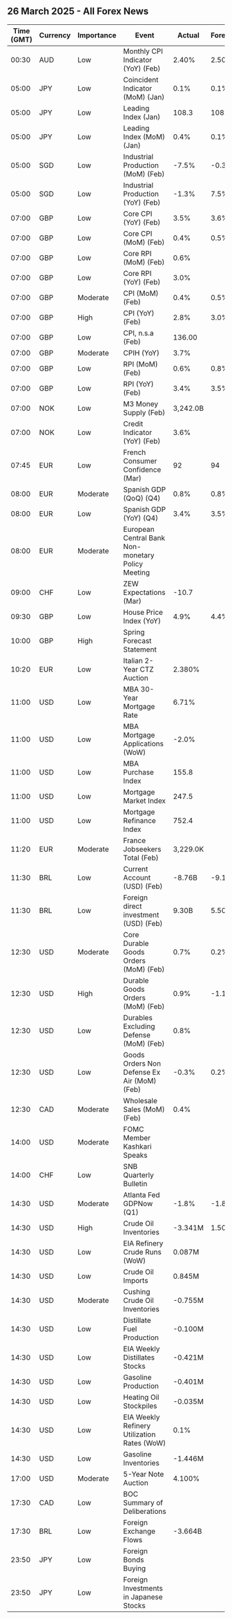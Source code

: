 ## 26 March 2025 - All Forex News

| Time (GMT) | Currency | Importance | Event | Actual | Forecast | Previous |
|------|----------|------------|-------|--------|----------|----------|
| 00:30 | AUD | Low | Monthly CPI Indicator (YoY) (Feb) | 2.40% | 2.50% | 2.50% |
| 05:00 | JPY | Low | Coincident Indicator (MoM) (Jan) | 0.1% | 0.1% | 1.0% |
| 05:00 | JPY | Low | Leading Index (Jan) | 108.3 | 108.0 | 108.3 |
| 05:00 | JPY | Low | Leading Index (MoM) (Jan) | 0.4% | 0.1% | 0.5% |
| 05:00 | SGD | Low | Industrial Production (MoM) (Feb) | -7.5% | -0.3% | 2.8% |
| 05:00 | SGD | Low | Industrial Production (YoY) (Feb) | -1.3% | 7.5% | 8.0% |
| 07:00 | GBP | Low | Core CPI (YoY) (Feb) | 3.5% | 3.6% | 3.7% |
| 07:00 | GBP | Low | Core CPI (MoM) (Feb) | 0.4% | 0.5% | -0.4% |
| 07:00 | GBP | Low | Core RPI (MoM) (Feb) | 0.6% |  | -0.1% |
| 07:00 | GBP | Low | Core RPI (YoY) (Feb) | 3.0% |  | 3.2% |
| 07:00 | GBP | Moderate | CPI (MoM) (Feb) | 0.4% | 0.5% | -0.1% |
| 07:00 | GBP | High | CPI (YoY) (Feb) | 2.8% | 3.0% | 3.0% |
| 07:00 | GBP | Low | CPI, n.s.a (Feb) | 136.00 |  | 135.40 |
| 07:00 | GBP | Moderate | CPIH (YoY) | 3.7% |  | 3.9% |
| 07:00 | GBP | Low | RPI (MoM) (Feb) | 0.6% | 0.8% | -0.1% |
| 07:00 | GBP | Low | RPI (YoY) (Feb) | 3.4% | 3.5% | 3.6% |
| 07:00 | NOK | Low | M3 Money Supply (Feb) | 3,242.0B |  | 3,263.1B |
| 07:00 | NOK | Low | Credit Indicator (YoY) (Feb) | 3.6% |  | 3.6% |
| 07:45 | EUR | Low | French Consumer Confidence (Mar) | 92 | 94 | 93 |
| 08:00 | EUR | Moderate | Spanish GDP (QoQ) (Q4) | 0.8% | 0.8% | 0.8% |
| 08:00 | EUR | Low | Spanish GDP (YoY) (Q4) | 3.4% | 3.5% | 3.5% |
| 08:00 | EUR | Moderate | European Central Bank Non-monetary Policy Meeting |  |  |  |
| 09:00 | CHF | Low | ZEW Expectations (Mar) | -10.7 |  | 3.4 |
| 09:30 | GBP | Low | House Price Index (YoY) | 4.9% | 4.4% | 4.6% |
| 10:00 | GBP | High | Spring Forecast Statement |  |  |  |
| 10:20 | EUR | Low | Italian 2-Year CTZ Auction | 2.380% |  | 2.380% |
| 11:00 | USD | Low | MBA 30-Year Mortgage Rate | 6.71% |  | 6.72% |
| 11:00 | USD | Low | MBA Mortgage Applications (WoW) | -2.0% |  | -6.2% |
| 11:00 | USD | Low | MBA Purchase Index | 155.8 |  | 154.7 |
| 11:00 | USD | Low | Mortgage Market Index | 247.5 |  | 252.5 |
| 11:00 | USD | Low | Mortgage Refinance Index | 752.4 |  | 794.4 |
| 11:20 | EUR | Moderate | France Jobseekers Total (Feb) | 3,229.0K |  | 3,162.0K |
| 11:30 | BRL | Low | Current Account (USD) (Feb) | -8.76B | -9.10B | -8.65B |
| 11:30 | BRL | Low | Foreign direct investment (USD) (Feb) | 9.30B | 5.50B | 6.50B |
| 12:30 | USD | Moderate | Core Durable Goods Orders (MoM) (Feb) | 0.7% | 0.2% | 0.1% |
| 12:30 | USD | High | Durable Goods Orders (MoM) (Feb) | 0.9% | -1.1% | 3.3% |
| 12:30 | USD | Low | Durables Excluding Defense (MoM) (Feb) | 0.8% |  | 3.7% |
| 12:30 | USD | Low | Goods Orders Non Defense Ex Air (MoM) (Feb) | -0.3% | 0.2% | 0.9% |
| 12:30 | CAD | Moderate | Wholesale Sales (MoM) (Feb) | 0.4% |  | 1.2% |
| 14:00 | USD | Moderate | FOMC Member Kashkari Speaks |  |  |  |
| 14:00 | CHF | Low | SNB Quarterly Bulletin |  |  |  |
| 14:30 | USD | Moderate | Atlanta Fed GDPNow (Q1) | -1.8% | -1.8% | -1.8% |
| 14:30 | USD | High | Crude Oil Inventories | -3.341M | 1.500M | 1.745M |
| 14:30 | USD | Low | EIA Refinery Crude Runs (WoW) | 0.087M |  | -0.045M |
| 14:30 | USD | Low | Crude Oil Imports | 0.845M |  | -1.439M |
| 14:30 | USD | Moderate | Cushing Crude Oil Inventories | -0.755M |  | -1.009M |
| 14:30 | USD | Low | Distillate Fuel Production | -0.100M |  | 0.151M |
| 14:30 | USD | Low | EIA Weekly Distillates Stocks | -0.421M |  | -2.812M |
| 14:30 | USD | Low | Gasoline Production | -0.401M |  | 0.067M |
| 14:30 | USD | Low | Heating Oil Stockpiles | -0.035M |  | 0.008M |
| 14:30 | USD | Low | EIA Weekly Refinery Utilization Rates (WoW) | 0.1% |  | 0.4% |
| 14:30 | USD | Low | Gasoline Inventories | -1.446M |  | -0.527M |
| 17:00 | USD | Moderate | 5-Year Note Auction | 4.100% |  | 4.123% |
| 17:30 | CAD | Low | BOC Summary of Deliberations |  |  |  |
| 17:30 | BRL | Low | Foreign Exchange Flows | -3.664B |  | -2.319B |
| 23:50 | JPY | Low | Foreign Bonds Buying |  |  | -87.6B |
| 23:50 | JPY | Low | Foreign Investments in Japanese Stocks |  |  | -1,806.2B |
